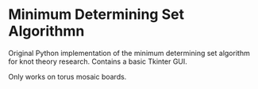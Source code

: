 # Minimum Determining Set Algorithmn

Original Python implementation of the minimum determining set algorithm for knot theory research.
Contains a basic Tkinter GUI. 

Only works on torus mosaic boards.
